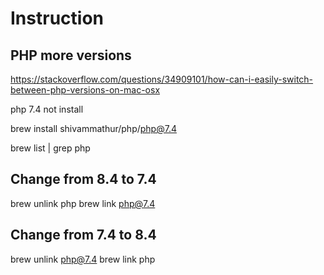 # Instruction

## PHP more versions

https://stackoverflow.com/questions/34909101/how-can-i-easily-switch-between-php-versions-on-mac-osx

php 7.4 not install

   brew install shivammathur/php/php@7.4

  brew list | grep php

## Change from 8.4 to 7.4
   
   brew unlink php
   brew link php@7.4

## Change from 7.4 to 8.4

  brew unlink php@7.4
  brew link php
